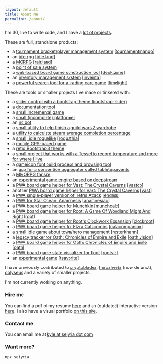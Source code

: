 ```yaml
---
layout: default
title: About Me
permalink: /about/
---
```


I'm 30, like to write code, and I have a [lot of projects](https://github.com/seiyria).

These are full, standalone products:

- a [tournament bracket/player management system](http://seiyria.com/tournamentmango) [[tournamentmango](https://tournamentmango.seiyria.com)]
- an [idle rpg](https://github.com/IdleLands) [[idle.land](http://idle.land)]
- a [MORPG](https://github.com/LandOfTheRair/landoftherair) [[rair.land](http://rair.land)]
- a [point of sale system](https://github.com/seiyria/posys)
- a [web-based board game construction tool](https://github.com/seiyria/deck.zone) [[deck.zone](http://deck.zone)]
- an [inventory management system](https://github.com/seiyria/inveinta) [[inveinta](https://inveinta.netlify.com)]
- a [powerful search tool for a trading card game](https://github.com/LimeLightCards/limelight) [[limelight](https://limelight.cards)]

These are tools or smaller projects I've made or tinkered with:

- a [slider control with a bootstrap theme (bootstrap-slider)](https://github.com/seiyria/bootstrap-slider)
- a [documentation tool](https://github.com/kellyirc/doks)
- a [small incremental game](https://github.com/seiyria/c)
- a [small (incomplete) platformer](http://github.com/seiyria/defiled-dreams/)
- an [irc bot](https://github.com/kellyirc/kurea)
- a [small utility to help finish a guild wars 2 wardrobe](https://github.com/seiyria/gw2skins)
- a [utility to calculate steam average completion percentage](http://seiyria.com/steam-avg-pct/)
- a [small, idle roguelike](https://github.com/seiyria/Roguathia) [[roguathia](http://seiyria.com/Roguathia)]
- a [mobile GPS-based game](https://github.com/reactive-retro)
- a [retro Bootstrap 3 theme](http://seiyria.com/dos-strap/)
- a [small project that works with a Tessel to record temperature and more for where I live](https://github.com/seiyria/my-house-cli)
- a [gameicon font build process and browsing tool](https://github.com/seiyria/gameicons-font)
- an [app for a convention aggregator called tabletop.events](https://github.com/seiyria/events.tabletop.app)
- a [MMORPG fansite](https://github.com/seiyria/drakkar)
- an [experimental game engine based on deepstream](https://github.com/RiverCut/rivercut)
- a [PWA board game helper for Vast: The Crystal Caverns](https://github.com/Vagabottos/vast-cards-and-boards) [[vastcb](https://vastcb.seiyria.com)]
- another [PWA board game helper for Vast: The Crystal Caverns](https://github.com/Vagabottos/vast) [[vast](https://vast.seiyria.com)]
- a [PWA single-player version of Tetris Attack](https://github.com/seiyria/endliss) [[endliss](https://endliss.seiyria.com)]
- a [PWA for Star Ocean: Anamnesis](https://github.com/seiyria/anamnesiac) [[anamnesiac](https://anamnesiac.seiyria.com)]
- a [PWA board game helper for Munchkin](https://github.com/seiyria/munchcalc) [[munchcalc](https://munchcalc.seiyria.com)]
- a [PWA board game helper for Root: A Game Of Woodland Might And Right](https://github.com/Vagabottos/root) [[root](https://root.seiyria.com)]
- a [PWA board game helper for Root's Clockwork Expansion](https://github.com/Vagabottos/clockroot) [[clockroot](https://clockroot.seiyria.com)]
- a [PWA board game helper for Elzra Catacombs](https://github.com/Vagabottos/catacompanion) [[catacompanion](https://catacombs.seiyria.com)]
- a [small idle game about town/hero management](https://github.com/Rasterkhann/Rasterkhann) [[rasterkhann](https://rasterkhann.com)]
- a [legacy tracker for Oath: Chronicles of Empire and Exile](https://github.com/Vagabottos/Oath.Vision) [[oath.vision](https://oath.vision)]
- a [PWA board game helper for Oath: Chronicles of Empire and Exile](https://github.com/Vagabottos/oath) [[oath](https://oath.seiyria.com)]
- a [PWA board game state visualizer for Root](https://github.com/Vagabottos/Rootvis) [[rootvis](https://rootvis.seiyria.com)]
- an [experimental game](https://github.com/TsavoriteGame/tsavorite) [[tsavorite](https://tsavoritegame.com)]

I have previously contributed to [cryptoblades](https://cryptoblades.io), [herosheets](http://www.herosheets.com/) (now defunct), [colyseus](https://colyseus.io) and a variety of smaller projects.

I'm not currently working on anything.

### Hire me

You can find a pdf of my resume [here](http://seiyria.com/KyleKemp.pdf) and an (outdated) interactive version [here](http://seiyria.com/interactive-resume). I also have a visual portfolio [on this site](https://seiyria.com/portfolio/).

### Contact me

You can email me at [kyle at seiyria dot com](mailto:kyle+hire@seiyria.com).

### Want more?

`npx seiyria`
